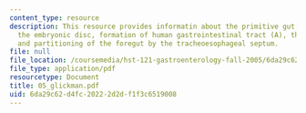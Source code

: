 ```yaml
---
content_type: resource
description: This resource provides informatin about the primitive gut, folding of
  the embryonic disc, formation of human gastrointestinal tract (A), the foregut,
  and partitioning of the foregut by the tracheoesophageal septum.
file: null
file_location: /coursemedia/hst-121-gastroenterology-fall-2005/6da29c62d4fc20222d2df1f3c6519008_05_glickman.pdf
file_type: application/pdf
resourcetype: Document
title: 05_glickman.pdf
uid: 6da29c62-d4fc-2022-2d2d-f1f3c6519008
---
```

